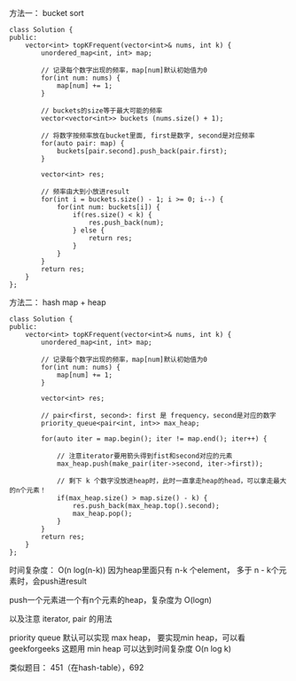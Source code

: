 方法一： bucket sort
```
class Solution {
public:
    vector<int> topKFrequent(vector<int>& nums, int k) {
        unordered_map<int, int> map;
        
        // 记录每个数字出现的频率，map[num]默认初始值为0
        for(int num: nums) {
            map[num] += 1; 
        }
        
        // buckets的size等于最大可能的频率
        vector<vector<int>> buckets (nums.size() + 1);
        
        // 将数字按频率放在bucket里面, first是数字, second是对应频率
        for(auto pair: map) {
            buckets[pair.second].push_back(pair.first);
        }
        
        vector<int> res;

        // 频率由大到小放进result
        for(int i = buckets.size() - 1; i >= 0; i--) {
            for(int num: buckets[i]) {
                if(res.size() < k) {
                    res.push_back(num);
                } else {
                    return res;
                }
            }
        }
        return res;
    }
};
```

方法二： hash map + heap
```
class Solution {
public:
    vector<int> topKFrequent(vector<int>& nums, int k) {
        unordered_map<int, int> map;
        
        // 记录每个数字出现的频率，map[num]默认初始值为0
        for(int num: nums) {
            map[num] += 1; 
        }
        
        vector<int> res;
        
        // pair<first, second>: first 是 frequency，second是对应的数字
        priority_queue<pair<int, int>> max_heap;

        for(auto iter = map.begin(); iter != map.end(); iter++) {
            
            // 注意iterator要用箭头得到fist和second对应的元素
            max_heap.push(make_pair(iter->second, iter->first));
            
            // 剩下 k 个数字没放进heap时，此时一直拿走heap的head，可以拿走最大的n个元素！
            if(max_heap.size() > map.size() - k) {
                res.push_back(max_heap.top().second);
                max_heap.pop();
            }
        }
        return res;
    }
};
```

时间复杂度： O(n log(n-k)) 
因为heap里面只有 n-k 个element， 多于 n - k个元素时，会push进result

push一个元素进一个有n个元素的heap，复杂度为 O(logn) 

以及注意 iterator, pair 的用法

priority queue 默认可以实现 max heap， 要实现min heap，可以看geekforgeeks
这题用 min heap 可以达到时间复杂度 O(n log k)

类似题目： 451（在hash-table），692